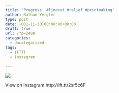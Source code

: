 ```yaml
---
title: 'Progress. #linocut #relief #printmaking'
author: Nathan Yergler
type: post
date: -001-11-30T00:00:00+00:00
draft: true
url: /?p=2488
categories:
  - Uncategorized
tags:
  - IFTTT
  - Instagram

---
```

<div>
  <img src='https://scontent.cdninstagram.com/t51.2885-15/e35/19051092_344977419252615_8432382212191551488_n.jpg' style='max-width:600px;' /></p> 
  
  <div>
    View on Instagram http://ift.tt/2sr5c6F
  </div>
</div>